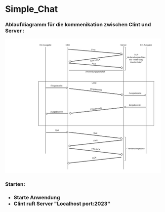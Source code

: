 # Simple_Chat
<h3>Ablaufdiagramm für die kommenikation zwischen Clint und Server :</h3>
<img src="Bild/ablauf.png">

<h3>Starten:</h3>
<h3>
    <ul>
    <li>Starte Anwendung</li>
    <li>Clint ruft Server "Localhost port:2023"</li>
    </ul>
</h3>